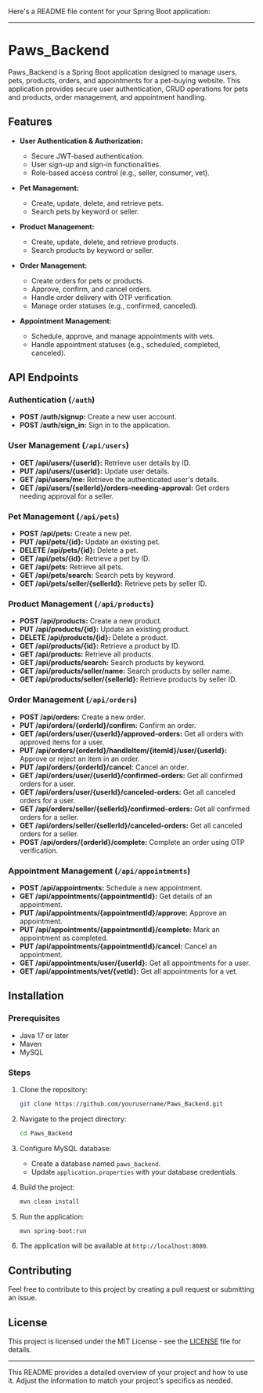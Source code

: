 Here's a README file content for your Spring Boot application:

---

# Paws_Backend

Paws_Backend is a Spring Boot application designed to manage users, pets, products, orders, and appointments for a pet-buying website. This application provides secure user authentication, CRUD operations for pets and products, order management, and appointment handling.

## Features

- **User Authentication & Authorization:**
  - Secure JWT-based authentication.
  - User sign-up and sign-in functionalities.
  - Role-based access control (e.g., seller, consumer, vet).

- **Pet Management:**
  - Create, update, delete, and retrieve pets.
  - Search pets by keyword or seller.

- **Product Management:**
  - Create, update, delete, and retrieve products.
  - Search products by keyword or seller.

- **Order Management:**
  - Create orders for pets or products.
  - Approve, confirm, and cancel orders.
  - Handle order delivery with OTP verification.
  - Manage order statuses (e.g., confirmed, canceled).

- **Appointment Management:**
  - Schedule, approve, and manage appointments with vets.
  - Handle appointment statuses (e.g., scheduled, completed, canceled).

## API Endpoints

### Authentication (`/auth`)
- **POST /auth/signup:** Create a new user account.
- **POST /auth/sign_in:** Sign in to the application.

### User Management (`/api/users`)
- **GET /api/users/{userId}:** Retrieve user details by ID.
- **PUT /api/users/{userId}:** Update user details.
- **GET /api/users/me:** Retrieve the authenticated user's details.
- **GET /api/users/{sellerId}/orders-needing-approval:** Get orders needing approval for a seller.

### Pet Management (`/api/pets`)
- **POST /api/pets:** Create a new pet.
- **PUT /api/pets/{id}:** Update an existing pet.
- **DELETE /api/pets/{id}:** Delete a pet.
- **GET /api/pets/{id}:** Retrieve a pet by ID.
- **GET /api/pets:** Retrieve all pets.
- **GET /api/pets/search:** Search pets by keyword.
- **GET /api/pets/seller/{sellerId}:** Retrieve pets by seller ID.

### Product Management (`/api/products`)
- **POST /api/products:** Create a new product.
- **PUT /api/products/{id}:** Update an existing product.
- **DELETE /api/products/{id}:** Delete a product.
- **GET /api/products/{id}:** Retrieve a product by ID.
- **GET /api/products:** Retrieve all products.
- **GET /api/products/search:** Search products by keyword.
- **GET /api/products/seller/name:** Search products by seller name.
- **GET /api/products/seller/{sellerId}:** Retrieve products by seller ID.

### Order Management (`/api/orders`)
- **POST /api/orders:** Create a new order.
- **PUT /api/orders/{orderId}/confirm:** Confirm an order.
- **GET /api/orders/user/{userId}/approved-orders:** Get all orders with approved items for a user.
- **PUT /api/orders/{orderId}/handleItem/{itemId}/user/{userId}:** Approve or reject an item in an order.
- **PUT /api/orders/{orderId}/cancel:** Cancel an order.
- **GET /api/orders/user/{userId}/confirmed-orders:** Get all confirmed orders for a user.
- **GET /api/orders/user/{userId}/canceled-orders:** Get all canceled orders for a user.
- **GET /api/orders/seller/{sellerId}/confirmed-orders:** Get all confirmed orders for a seller.
- **GET /api/orders/seller/{sellerId}/canceled-orders:** Get all canceled orders for a seller.
- **POST /api/orders/{orderId}/complete:** Complete an order using OTP verification.

### Appointment Management (`/api/appointments`)
- **POST /api/appointments:** Schedule a new appointment.
- **GET /api/appointments/{appointmentId}:** Get details of an appointment.
- **PUT /api/appointments/{appointmentId}/approve:** Approve an appointment.
- **PUT /api/appointments/{appointmentId}/complete:** Mark an appointment as completed.
- **PUT /api/appointments/{appointmentId}/cancel:** Cancel an appointment.
- **GET /api/appointments/user/{userId}:** Get all appointments for a user.
- **GET /api/appointments/vet/{vetId}:** Get all appointments for a vet.

## Installation

### Prerequisites

- Java 17 or later
- Maven
- MySQL

### Steps

1. Clone the repository:
    ```bash
    git clone https://github.com/yourusername/Paws_Backend.git
    ```

2. Navigate to the project directory:
    ```bash
    cd Paws_Backend
    ```

3. Configure MySQL database:
   - Create a database named `paws_backend`.
   - Update `application.properties` with your database credentials.

4. Build the project:
    ```bash
    mvn clean install
    ```

5. Run the application:
    ```bash
    mvn spring-boot:run
    ```

6. The application will be available at `http://localhost:8080`.

## Contributing

Feel free to contribute to this project by creating a pull request or submitting an issue.

## License

This project is licensed under the MIT License - see the [LICENSE](LICENSE) file for details.

---

This README provides a detailed overview of your project and how to use it. Adjust the information to match your project's specifics as needed.
